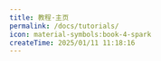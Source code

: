 ```yaml
---
title: 教程·主页
permalink: /docs/tutorials/
icon: material-symbols:book-4-spark
createTime: 2025/01/11 11:18:16
---
```

